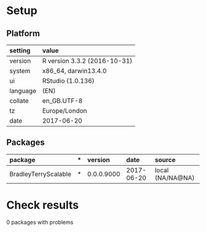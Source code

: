 # Setup

## Platform

|setting  |value                        |
|:--------|:----------------------------|
|version  |R version 3.3.2 (2016-10-31) |
|system   |x86_64, darwin13.4.0         |
|ui       |RStudio (1.0.136)            |
|language |(EN)                         |
|collate  |en_GB.UTF-8                  |
|tz       |Europe/London                |
|date     |2017-06-20                   |

## Packages

|package              |*  |version    |date       |source           |
|:--------------------|:--|:----------|:----------|:----------------|
|BradleyTerryScalable |*  |0.0.0.9000 |2017-06-20 |local (NA/NA@NA) |

# Check results
0 packages with problems


